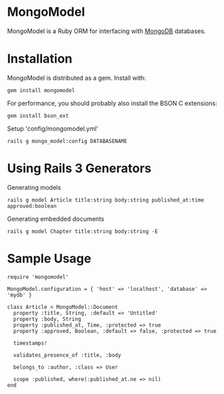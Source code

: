 MongoModel
==========

MongoModel is a Ruby ORM for interfacing with [MongoDB](http://www.mongodb.org/) databases.


Installation
============

MongoModel is distributed as a gem. Install with:

    gem install mongomodel

For performance, you should probably also install the BSON C extensions:

    gem install bson_ext


Setup 'config/mongomodel.yml'

    rails g mongo_model:config DATABASENAME


Using Rails 3 Generators
========================

Generating models

    rails g model Article title:string body:string published_at:time approved:boolean 

Generating embedded documents

    rails g model Chapter title:string body:string -E


Sample Usage
============

    require 'mongomodel'
    
    MongoModel.configuration = { 'host' => 'localhost', 'database' => 'mydb' }
    
    class Article < MongoModel::Document
      property :title, String, :default => 'Untitled'
      property :body, String
      property :published_at, Time, :protected => true
      property :approved, Boolean, :default => false, :protected => true
      
      timestamps!
      
      validates_presence_of :title, :body
      
      belongs_to :author, :class => User
      
      scope :published, where(:published_at.ne => nil)
    end
    